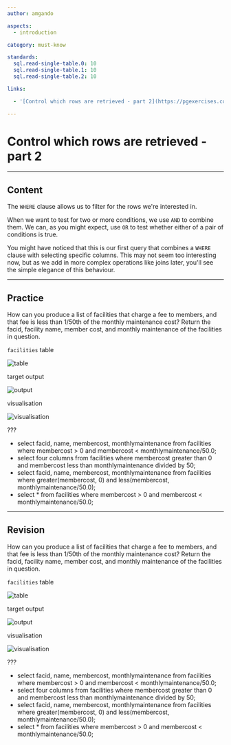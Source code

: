 ```yaml
---
author: amgando

aspects:
  - introduction

category: must-know

standards:
  sql.read-single-table.0: 10
  sql.read-single-table.1: 10
  sql.read-single-table.2: 10

links:

  - '[Control which rows are retrieved - part 2](https://pgexercises.com/questions/basic/where2.html){documentation}'

---
```


# Control which rows are retrieved - part 2

---
## Content

The `WHERE` clause allows us to filter for the rows we're interested in.

When we want to test for two or more conditions, we use `AND` to combine them. We can, as you might expect, use `OR` to test whether either of a pair of conditions is true.

You might have noticed that this is our first query that combines a `WHERE` clause with selecting specific columns. This may not seem too interesting now, but as we add in more complex operations like joins later, you'll see the simple elegance of this behaviour.

---
## Practice

How can you produce a list of facilities that charge a fee to members, and that fee is less than 1/50th of the monthly maintenance cost? Return the facid, facility name, member cost, and monthly maintenance of the facilities in question.

`facilities` table

![table](https://i.imgur.com/cUIabdz.png)

target output

![output](https://i.imgur.com/yfPSxft.png)

visualisation

![visualisation](https://i.imgur.com/ZyETk6n.png)

???

* select facid, name, membercost, monthlymaintenance from facilities where membercost > 0 and membercost < monthlymaintenance/50.0;
* select four columns from facilities where membercost greater than 0 and membercost less than monthlymaintenance divided by 50;
* select facid, name, membercost, monthlymaintenance from facilities where greater(membercost, 0) and less(membercost, monthlymaintenance/50.0);
* select * from facilities where membercost > 0 and membercost < monthlymaintenance/50.0;

---
## Revision

How can you produce a list of facilities that charge a fee to members, and that fee is less than 1/50th of the monthly maintenance cost? Return the facid, facility name, member cost, and monthly maintenance of the facilities in question.

`facilities` table

![table](https://i.imgur.com/cUIabdz.png)

target output

![output](https://i.imgur.com/yfPSxft.png)

visualisation

![visualisation](https://i.imgur.com/ZyETk6n.png)

???

* select facid, name, membercost, monthlymaintenance from facilities where membercost > 0 and membercost < monthlymaintenance/50.0;
* select four columns from facilities where membercost greater than 0 and membercost less than monthlymaintenance divided by 50;
* select facid, name, membercost, monthlymaintenance from facilities where greater(membercost, 0) and less(membercost, monthlymaintenance/50.0);
* select * from facilities where membercost > 0 and membercost < monthlymaintenance/50.0;

